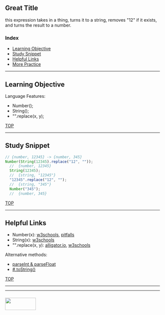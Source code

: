 ## Great Title

this expression takes in a thing, turns it to a string, removes "12" if it exists, and turns the result to a number.


### Index
* [Learning Objective](#learning-objective)
* [Study Snippet](#study-snippet)
* [Helpful Links](#helpful-links)
* [More Practice](https://elewa-academy.github.io/12345-345)

___

## Learning Objective

Language Features:
* Number();
* String();
* "".replace(x, y);

[TOP](#index)

___
 
## Study Snippet

```js
// {number, 12345} -> {number, 345}
Number(String(12345).replace("12", ""));
  //  {number, 12345}
  String(12345);
  //  {string, "12345"}
  "12345".replace("12", "");
  //  {string, "345"}
  Number("345");
  //  {number, 345}
```

[TOP](#index)

___

## Helpful Links

* Number(x): [w3schools](https://www.w3schools.com/jsref/jsref_number.asp), [pitfalls](https://coderwall.com/p/5tlhmw/converting-strings-to-number-in-javascript-pitfalls)
* String(x): [w3schools](https://www.w3schools.com/jsref/jsref_string.asp)
* "".replace(x, y):  [alligator.io](https://alligator.io/js/string-replace/), [w3schools](https://www.w3schools.com/jsref/jsref_replace.asp)

Alternative methods: 
* [parseInt & parseFloat](https://gomakethings.com/converting-strings-to-numbers-with-vanilla-javascript/)
* [#.toString()](https://www.hostingadvice.com/how-to/javascript-int-string/)



[TOP](#index)



___
___
### <a href="http://elewa.education/blog" target="_blank"><img src="https://user-images.githubusercontent.com/18554853/34921062-506450ae-f97d-11e7-875f-6feeb26ad72d.png" width="100" height="40"/></a>
